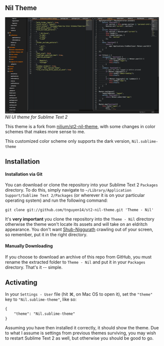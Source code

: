 Nil Theme
------------------------------------------------------------------------

![Nil theme](https://github.com/tnguyen14/st2-nil-theme/raw/master/dark.png)
_Nil UI theme for Sublime Text 2_

This theme is a fork from [nilium/st2-nil-theme](https://github.com/nilium/st2-nil-theme), with some changes in color schemes that makes more sense to me.

This customized color scheme only supports the dark version, `Nil.sublime-theme`


Installation
------------------------------------------------------------------------


#### Installation via Git

You can download or clone the repository into your Sublime Text 2
`Packages` directory. To do this, simply navigate to
`~/Library/Application Support/Sublime Text 2/Packages` (or wherever it
is on your particular operating system) and run the following command:

	git clone git://github.com/tnguyen14/st2-nil-theme.git 'Theme - Nil'

It's **very important** you clone the repository into the `Theme - Nil`
directory otherwise the theme won't locate its assets and will take on
an eldritch appearance. You don't want [Shub-Niggurath][shubby] crawling
out of your screen, so remember, put it in the right directory.

[shubby]: http://en.wikipedia.org/wiki/Shub-Niggurath


#### Manually Downloading

If you choose to download an archive of this repo from GitHub, you must
rename the extracted folder to `Theme - Nil` and put it in your
`Packages` directory.  That's it -- simple.


Activating
------------------------------------------------------------------------

In your `Settings - User` file (hit ⌘, on Mac OS to open it), set the
`"theme"` key to `"Nil.sublime-theme"`, like
so:

    {
        "theme": "Nil.sublime-theme"
    }


Assuming you have then installed it correctly, it should show the theme.
Due to what I assume is settings from previous themes surviving, you may
wish to restart Sublime Text 2 as well, but otherwise you should be good
to go.
